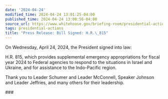 ```yaml
---
date: '2024-04-24'
modified_time: 2024-04-24 13:01:25-04:00
published_time: 2024-04-24 13:00:56-04:00
source_url: https://www.whitehouse.gov/briefing-room/presidential-actions/2024/04/24/bill-signed-h-r-815/
tags: presidential-actions
title: "Press Release: Bill Signed: H.R.\_815"
---
```

 
On Wednesday, April 24, 2024, the President signed into law:

H.R. 815, which provides supplemental emergency appropriations for
fiscal year 2024 to Federal agencies to respond to the situations in
Israel and Ukraine, and for assistance to the Indo-Pacific region.  

Thank you to Leader Schumer and Leader McConnell, Speaker Johnson and
Leader Jeffries, and many others for their leadership.

\###
